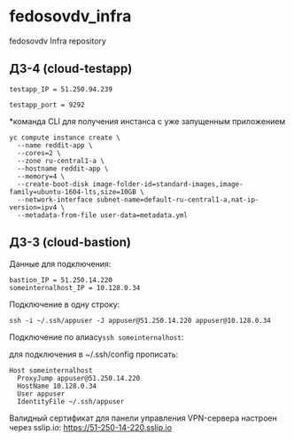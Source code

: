 # fedosovdv_infra
fedosovdv Infra repository

## ДЗ-4 (cloud-testapp)

```
testapp_IP = 51.250.94.239

testapp_port = 9292
```

*команда CLI для получения инстанса с уже запущенным приложением
```
yc compute instance create \
  --name reddit-app \
  --cores=2 \
  --zone ru-central1-a \
  --hostname reddit-app \
  --memory=4 \
  --create-boot-disk image-folder-id=standard-images,image-family=ubuntu-1604-lts,size=10GB \
  --network-interface subnet-name=default-ru-central1-a,nat-ip-version=ipv4 \
  --metadata-from-file user-data=metadata.yml
```

## ДЗ-3 (cloud-bastion)

Данные для подключения:
```
bastion_IP = 51.250.14.220
someinternalhost_IP = 10.128.0.34
```

Подключение в одну строку:

```
ssh -i ~/.ssh/appuser -J appuser@51.250.14.220 appuser@10.128.0.34
```


Подключение по алиасу```ssh someinternalhost```:

для подключения в ~/.ssh/config прописать:

```
Host someinternalhost
  ProxyJump appuser@51.250.14.220
  HostName 10.128.0.34
  User appuser
  IdentityFile ~/.ssh/appuser
```

Валидный сертификат для панели управления VPN-сервера настроен через sslip.io:
https://51-250-14-220.sslip.io
